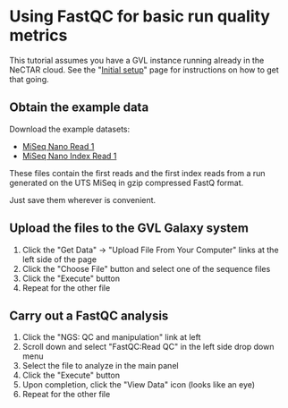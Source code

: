 # Using FastQC for basic run quality metrics

This tutorial assumes you have a GVL instance running already in the NeCTAR cloud.
See the "[Initial setup](gvlsetup)" page for instructions on how to get that going.

## Obtain the example data

Download the example datasets:

* [MiSeq Nano Read 1](http://darlinglab.org/data/demux/Undetermined_S0_L001_R1_001.fastq.gz)
* [MiSeq Nano Index Read 1](http://darlinglab.org/data/demux/Undetermined_S0_L001_I1_001.fastq.gz)

These files contain the first reads and the first index reads from a run generated on the UTS MiSeq in gzip compressed FastQ format.

Just save them wherever is convenient.

## Upload the files to the GVL Galaxy system

1. Click the "Get Data" -> "Upload File From Your Computer" links at the left side of the page
2. Click the "Choose File" button and select one of the sequence files
3. Click the "Execute" button
4. Repeat for the other file

## Carry out a FastQC analysis

1. Click the "NGS: QC and manipulation" link at left
2. Scroll down and select "FastQC:Read QC" in the left side drop down menu
3. Select the file to analyze in the main panel
4. Click the "Execute" button
5. Upon completion, click the "View Data" icon (looks like an eye)
6. Repeat for the other file



